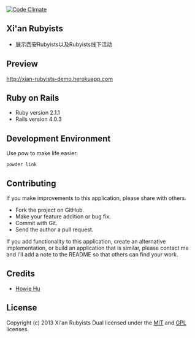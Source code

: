 [![Code Climate](https://codeclimate.com/github/xian-rubyists/xian-rubyists-site.png)](https://codeclimate.com/github/xian-rubyists/xian-rubyists-site)

## Xi'an Rubyists

- 展示西安Rubyists以及Rubyists线下活动

## Preview
http://xian-rubyists-demo.herokuapp.com


## Ruby on Rails

* Ruby version 2.1.1
* Rails version 4.0.3


## Development Environment

Use pow to make life easier:
```
powder link
```


## Contributing

If you make improvements to this application, please share with others.

* Fork the project on GitHub.
* Make your feature addition or bug fix.
* Commit with Git.
* Send the author a pull request.

If you add functionality to this application, create an alternative implementation, or build an application that is similar, please contact me and I'll add a note to the README so that others can find your work.

## Credits

* [Howie Hu](https://github.com/howiehu)


## License

Copyright (c) 2013 Xi'an Rubyists
Dual licensed under the [MIT](http://www.opensource.org/licenses/mit-license.php) and [GPL](http://www.gnu.org/licenses/gpl.html) licenses.
